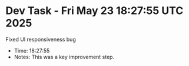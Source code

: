 # Dev Task - Fri May 23 18:27:55 UTC 2025
Fixed UI responsiveness bug
- Time: 18:27:55
- Notes: This was a key improvement step.
